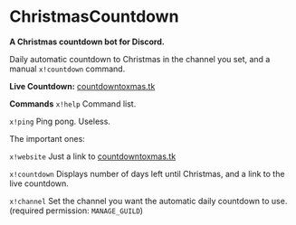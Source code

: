 # ChristmasCountdown
**A Christmas countdown bot for Discord.**

Daily automatic countdown to Christmas in the channel you set, and a manual `x!countdown` command.

**Live Countdown:** [countdowntoxmas.tk](https://www.countdowntoxmas.tk)

__**Commands**__
`x!help` Command list.

`x!ping` Ping pong. Useless.


The important ones:

`x!website` Just a link to [countdowntoxmas.tk](https://www.countdowntoxmas.tk)

`x!countdown` Displays number of days left until Christmas, and a link to the live countdown.

`x!channel` Set the channel you want the automatic daily countdown to use. (required permission: `MANAGE_GUILD`)
